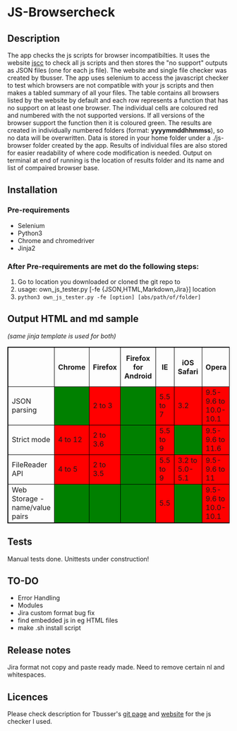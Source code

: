 # JS-Browsercheck

## Description
The app checks the js scripts for browser incompatibilties. It uses the website [jscc](http://jscc.info/) to check all js scripts and then stores the "no support" outputs as JSON files (one for each js file). The website and single file checker was created by tbusser. The app uses selenium to access the javascript checker to test which browsers are not compatible with your js scripts and then makes a tabled summary of all your files. The table contains all browsers listed by the website by default and each row represents a function that has no support on at least one browser. The individual cells are coloured red and numbered with the not supported versions. If all versions of the browser support the function then it is coloured green. The results are created in individually numbered folders (format: **yyyymmddhhmmss**), so no data will be overwritten. Data is stored in your home folder under a ./js-browser folder created by the app. Results of individual files are also stored for easier readability of where code modification is needed. Output on terminal at end of running is the location of results folder and its name and list of compaired browser base.

## Installation
### Pre-requirements
- Selenium  
- Python3  
- Chrome and chromedriver
- Jinja2

### After Pre-requirements are met do the following steps:
1. Go to location you downloaded or cloned the git repo to  
2. usage: own_js_tester.py [-fe {JSON,HTML,Markdown,Jira}] location  
3. `python3 own_js_tester.py -fe [option] [abs/path/of/folder]`

## Output HTML and md sample
*(same jinja template is used for both)*
<html>
    <head>
        <style>
            table, th, td, tr {
                border: 1px solid black;
                border-collapse: collapse;
            }
        </style>
    </head>
    <body>
        <table>
            <tr>
                <th></th>
                <th>Chrome </th>
                <th>Firefox </th>
                <th>Firefox for Android </th>
                <th>IE </th><th>iOS Safari </th>
                <th>Opera </th>
                <th>Opera Mini </th>
                <th>Safari </th>
                <th>UC Browser for Android </th>
            </tr>
            <tr>
                <td>JSON parsing</td>
                <td bgcolor="green"></td>
                <td bgcolor="red">2 to 3</td>
                <td bgcolor="green"></td>
                <td bgcolor="red">5.5 to 7</td>
                <td bgcolor="red">3.2</td>
                <td bgcolor="red">9.5-9.6 to 10.0-10.1</td>
                <td bgcolor="green"></td>
                <td bgcolor="red">3.1 to 3.2</td>
                <td bgcolor="green"></td>
            </tr>
            <tr>
                <td>Strict mode</td>
                <td bgcolor="red">4 to 12</td>
                <td bgcolor="red">2 to 3.6</td>
                <td bgcolor="green"></td>
                <td bgcolor="red">5.5 to 9</td>
                <td bgcolor="green"></td>
                <td bgcolor="red">9.5-9.6 to 11.6</td>
                <td bgcolor="green"></td>
                <td bgcolor="red">3.1 to 5</td>
                <td bgcolor="green"></td>
            </tr>
            <tr>
                <td>FileReader API</td>
                <td bgcolor="red">4 to 5</td>
                <td bgcolor="red">2 to 3.5</td>
                <td bgcolor="green"></td>
                <td bgcolor="red">5.5 to 9</td>
                <td bgcolor="red">3.2 to 5.0-5.1</td>
                <td bgcolor="red">9.5-9.6 to 11</td>
                <td bgcolor="red">5.0-8.0</td>
                <td bgcolor="red">3.1 to 5.1</td>
                <td bgcolor="green"></td>
            </tr>
            <tr>
                <td>Web Storage - name/value pairs</td>
                <td bgcolor="green"></td>
                <td bgcolor="green"></td>
                <td bgcolor="green"></td>
                <td bgcolor="red">5.5</td>
                <td bgcolor="green"></td>
                <td bgcolor="red">9.5-9.6 to 10.0-10.1</td>
                <td bgcolor="red">5.0-8.0</td>
                <td bgcolor="red">3.1 to 3.2</td>
                <td bgcolor="green"></td>
            </tr>
        </table>
    </body>
</html>

## Tests
Manual tests done. Unittests under construction!

## TO-DO
- Error Handling
- Modules
- Jira custom format bug fix
- find embedded js in eg HTML files
- make .sh install script

## Release notes
Jira format not copy and paste ready made. Need to remove certain nl and whitespaces.

## Licences
Please check description for Tbusser's [git page](https://github.com/tbusser/jscc) and [website](http://jscc.info/) for the js checker I used.

